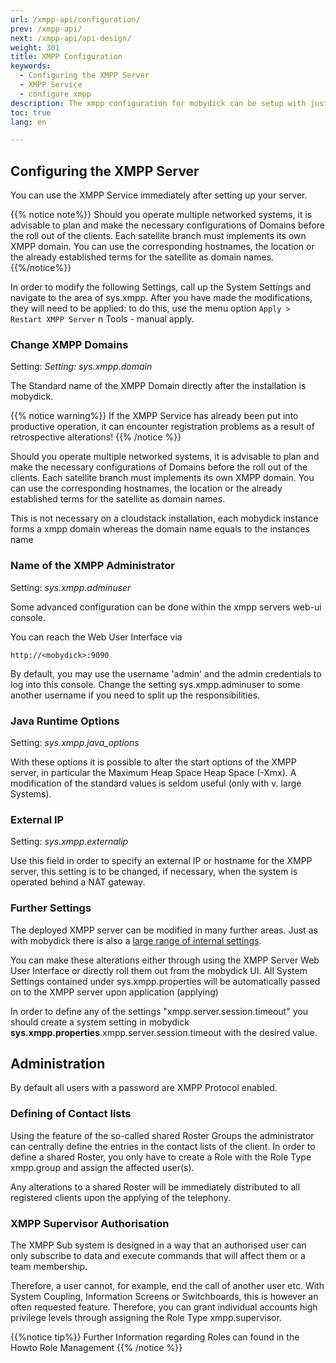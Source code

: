 ```yaml
---
url: /xmpp-api/configuration/
prev: /xmpp-api/
next: /xmpp-api/api-design/
weight: 301
title: XMPP Configuration
keywords: 
  - Configuring the XMPP Server
  - XMPP Service
  - configure xmpp
description: The xmpp configuration for mobydick can be setup with just a few clicks.  
toc: true
lang: en

---
```



## Configuring the XMPP Server

You can use the XMPP Service immediately after setting up your server.

{{% notice note%}}
Should you operate multiple networked systems, it is advisable to plan and make the necessary configurations of Domains before the roll out of the clients.
Each satellite branch must implements its own XMPP domain. You can use the corresponding hostnames, the location or the already established terms for the satellite as domain names.
{{%/notice%}}

In order to modify the following Settings, call up the System Settings  and navigate to the area of sys.xmpp.
After you have made the modifications, they will need to be applied: to do this, use the menu option `Apply > Restart XMPP Server` n Tools - manual apply.


### Change XMPP Domains 

Setting: *Setting: sys.xmpp.domain*

The Standard name of the XMPP Domain directly after the installation is mobydick.

{{% notice warning%}}
If the XMPP Service has already been put into productive operation, it can encounter registration problems as a result of retrospective alterations!
{{% /notice %}}

Should you operate multiple networked systems, it is advisable to plan and make the necessary configurations of Domains before the roll out of the clients.
Each satellite branch must implements its own XMPP domain. You can use the corresponding hostnames, the location or the already established terms for the satellite as domain names.

This is not necessary on a cloudstack installation, each mobydick instance forms a xmpp domain whereas the domain name equals to the instances name

### Name of the XMPP Administrator

Setting: *sys.xmpp.adminuser*

Some advanced configuration can be done within the xmpp servers web-ui console. 

You can reach the Web User Interface via

    http://<mobydick>:9090

By default, you may use the username 'admin' and the admin credentials to log into this console. Change the setting
sys.xmpp.adminuser to some another username if you need to split up the responsibilities.


### Java Runtime Options

Setting: *sys.xmpp.java_options*

With these options it is possible to alter the start options of the XMPP server, in particular the Maximum Heap Space Heap Space (-Xmx). 
A modification of the standard values is seldom useful (only with v. large Systems).


### External IP

Setting: *sys.xmpp.externalip*

Use this field in order to specify an external IP or hostname for the XMPP server, this setting is to be changed, if necessary, when the system is operated behind a NAT gateway.

### Further Settings

The deployed XMPP server can be modified in many further areas. Just as with mobydick there is also a [large range of internal settings](https://community.igniterealtime.org/docs/DOC-1061 "Openfire properties"). 

You can make these alterations either through using the XMPP Server Web User Interface or directly roll them out from the mobydick UI. 
All System Settings contained under sys.xmpp.properties will be automatically passed on to the XMPP server upon application (applying)

In order to define any of the settings "xmpp.server.session.timeout" you should create a system setting in mobydick 
**sys.xmpp.properties**.xmpp.server.session.timeout with the desired value.

## Administration

By default all users with a password are XMPP Protocol enabled.

### Defining of Contact lists

Using the feature of the so-called shared Roster Groups the administrator can centrally define the entries in the contact lists of the client.
In order to define a shared Roster, you only have to create a Role with the Role Type xmpp.group and assign the affected user(s). 

Any alterations to a shared Roster will be immediately distributed to all registered clients upon the applying of the telephony.

### XMPP Supervisor Authorisation

The XMPP Sub system is designed in a way that an authorised user can only subscribe to data and execute commands that will affect them or a team membership.  

Therefore, a user cannot, for example, end the call of another user etc. With System Coupling, Information Screens or Switchboards, 
this is however an often requested feature. Therefore, you can grant individual accounts high privilege levels through assigning the Role Type xmpp.supervisor.

{{%notice tip%}}
Further Information regarding Roles can found in the Howto Role Management
{{% /notice %}}

<!--FixMe-->